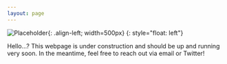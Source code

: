```yaml
---
layout: page
---
```

![Placeholder](/images/404.jpg){: .align-left; width=500px}
{: style="float: left"}
<!-- <img src="/images/404.jpg" width="200" class="align-left" alt="Placeholder"/> -->

Hello...?
This webpage is under construction and should be up and running very soon. In the meantime, feel free to reach out via email or Twitter!
